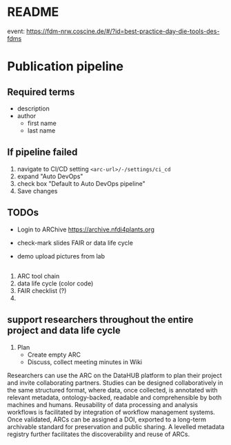 # README

event: https://fdm-nrw.coscine.de/#/?id=best-practice-day-die-tools-des-fdms



# Publication pipeline

## Required terms

- description
- author
  - first name
  - last name

## If pipeline failed

1. navigate to CI/CD setting `<arc-url>/-/settings/ci_cd`
2. expand "Auto DevOps"
3. check box "Default to Auto DevOps pipeline"
4. Save changes


## TODOs

- Login to ARChive https://archive.nfdi4plants.org
- check-mark slides FAIR or data life cycle

- demo upload pictures from lab

## 

1. ARC tool chain
2. data life cycle (color code)
3. FAIR checklist (?)
4. 


## support researchers throughout the entire project and data life cycle

1. Plan
   - Create empty ARC
   - Discuss, collect meeting minutes in Wiki


Researchers can use the ARC on the DataHUB platform to plan their project and invite collaborating partners. Studies can be designed collaboratively in the same structured format, where data, once collected, is annotated with relevant metadata, ontology-backed, readable and comprehensible by both machines and humans. Reusability of data processing and analysis workflows is facilitated by integration of workflow management systems. Once validated, ARCs can be assigned a DOI, exported to a long-term archivable standard for preservation and public sharing. A levelled metadata registry further facilitates the discoverability and reuse of ARCs.



